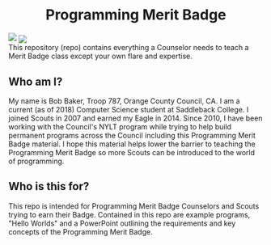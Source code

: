 <h1 align='center'> Programming Merit Badge </h1>
<img src='../rec/Programming.jpg' align=center' />
<img align="center" src="../rec/Programming.jpg" />
<br>
This repository (repo) contains everything a Counselor needs to teach a Merit Badge class except your own flare and expertise.  

## Who am I?
My name is Bob Baker, Troop 787, Orange County Council, CA.
I am a current (as of 2018) Computer Science student at Saddleback College.  I joined Scouts in 2007 and earned my Eagle in 2014. Since 2010, I have been working with the Council's NYLT program while trying to help build permanent programs across the Council including this Programming Merit Badge material.  I hope this material helps lower the barrier to teaching the Programming Merit Badge so more Scouts can be introduced to the world of programming.

## Who is this for?
This repo is intended for Programming Merit Badge Counselors and Scouts trying to earn their Badge. Contained in this repo are example programs, "Hello Worlds" and a PowerPoint outlining the requirements and key concepts of the Programming Merit Badge.  



